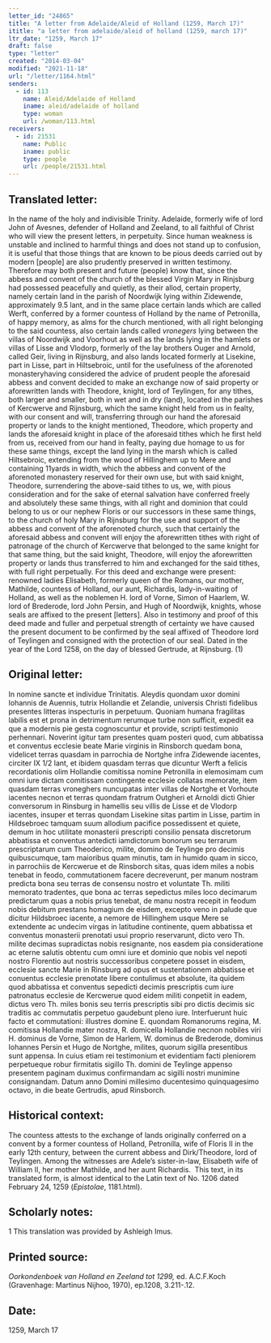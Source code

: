 ```yaml
---
letter_id: "24865"
title: "A letter from Adelaide/Aleid of Holland (1259, March 17)"
ititle: "a letter from adelaide/aleid of holland (1259, march 17)"
ltr_date: "1259, March 17"
draft: false
type: "letter"
created: "2014-03-04"
modified: "2021-11-18"
url: "/letter/1164.html"
senders:
  - id: 113
    name: Aleid/Adelaide of Holland
    iname: aleid/adelaide of holland
    type: woman
    url: /woman/113.html
receivers:
  - id: 21531
    name: Public
    iname: public
    type: people
    url: /people/21531.html
---
```

<h2> Translated letter:</h2><p>In the name of the holy and indivisible Trinity. Adelaide, formerly wife of lord John of Avesnes, defender of Holland and Zeeland, to all faithful of Christ who will view the present letters, in perpetuity. Since human weakness is unstable and inclined to harmful things and does not stand up to confusion, it is useful that those things that are known to be pious deeds carried out by modern [people] are also prudently preserved in written testimony. Therefore may both present and future (people) know that, since the abbess and convent of the church of the blessed Virgin Mary in Rinjsburg had possessed peacefully and quietly, as their allod, certain property, namely certain land in the parish of Noordwijk lying within Zidewende, approximately 9.5 lant, and in the same place certain lands which are called Werft, conferred by a former countess of Holland by the name of Petronilla, of happy memory, as alms for the church mentioned, with all right belonging to the said countess, also certain lands called <em>vronegers</em> lying between the villas of Noordwijk and Voorhout as well as the lands lying in the hamlets or villas of Lisse and Vlodorp, formerly of the lay brothers Ouger and Arnold, called Geir, living in Rijnsburg, and also lands located formerly at Lisekine, part in Lisse, part in Hiltsebroic, until for the usefulness of the aforenoted monasteryhaving considered the advice of prudent people the aforesaid abbess and convent decided to make an exchange now of said property or aforewritten lands with Theodore, knight, lord of Teylingen, for any tithes, both larger and smaller, both in wet and in dry (land), located in the parishes of Kercwerve and Rijnsburg, which the same knight held from us in fealty, with our consent and will, transferring through our hand the aforesaid property or lands to the knight mentioned, Theodore, which property and lands the aforesaid knight in place of the aforesaid tithes which he first held from us, received from our hand in fealty, paying due homage to us for these same things, except the land lying in the marsh which is called Hiltsebroic, extending from the wood of Hillinghem up to Mere and containing 11yards in width, which the abbess and convent of the aforenoted monastery reserved for their own use, but with said knight, Theodore, surrendering the above-said tithes to us, we, with pious consideration and for the sake of eternal salvation have conferred freely and absolutely these same things, with all right and dominion that could belong to us or our nephew Floris or our successors in these same things, to the church of holy Mary in Rijnsburg for the use and support of the abbess and convent of the aforenoted church, such that certainly the aforesaid abbess and convent will enjoy the aforewritten tithes with right of patronage of the church of Kercwerve that belonged to the same knight for that same thing, but the said knight, Theodore, will enjoy the aforewritten property or lands thus transferred to him and exchanged for the said tithes, with full right perpetually. For this deed and exchange were present: renowned ladies Elisabeth, formerly queen of the Romans, our mother, Mathilde, countess of Holland, our aunt, Richardis, lady-in-waiting of Holland, as well as the noblemen H. lord of Vorne, Simon of Haarlem, W. lord of Brederode, lord John Persin, and Hugh of Noordwijk, knights, whose seals are affixed to the present [letters]. Also in testimony and proof of this deed made and fuller and perpetual strength of certainty we have caused the present document to be confirmed by the seal affixed of Theodore lord of Teylingen and consigned with the protection of our seal. Dated in the year of the Lord 1258, on the day of blessed Gertrude, at Rijnsburg. (1)</p><h2 class="mt-4"> Original letter:</h2>In nomine sancte et individue Trinitatis.  Aleydis quondam uxor domini Iohannis de Auennis, tutrix Hollandie et Zelandie, universis Christi fidelibus presentes litteras inspecturis in perpetuum.
Quoniam humana fragilitas labilis est et prona in detrimentum rerumque turbe non sufficit, expedit ea que a modernis pie gesta cognoscuntur et provide, scripti testimonio perhennari.
Noverint igitur tam presentes quam posteri quod, cum abbatissa et conventus ecclesie beate Marie virginis in Rinsborch quedam bona, videlicet terras quasdam in parrochia de Nortghe infra Zidewende iacentes, circiter IX 1/2 lant, et ibidem quasdam terras que dicuntur Werft a felicis recordationis olim Hollandie comitissa nomine Petronilla in elemosimam cum omni iure dictam comitissam contingente ecclesie collatas memorate, item quasdam terras vroneghers nuncupatas inter villas de Nortghe et Vorhoute iacentes necnon et terras quondam fratrum Outgheri et Arnoldi dicti Ghier conversorum in Rinsburg in hamellis seu villis de Lisse et de Vlodorp iacentes, insuper et terras quondam Lisekine sitas partim in Lisse, partim in Hildsebroec tamquam suum allodium pacifice possedissent et quiete, demum in hoc utilitate monasterii prescripti consilio pensata discretorum abbatissa et conventus antedicti iamdictorum bonorum seu terrarum prescriptarum cum Theoderico, milite, domino de Teylinge pro decimis quibuscumque, tam maioribus quam minutis, tam in humido quam in sicco, in parrochiis de Kercwerue et de Rinsborch  sitas, quas idem miles a nobis tenebat in feodo, commutationem facere decreverunt, per manum nostram predicta bona seu terras de consensu nostro et voluntate Th. militi memorato tradentes, que bona ac terras sepedictus miles loco decimarum predictarum quas a nobis prius tenebat, de manu nostra recepit in feodum nobis debitum prestans homagium de eisdem, excepto veno in palude que dicitur Hildsbroec iacente, a nemore de Hillinghem usque Mere se extendente ac undecim virgas in latitudine continente, quem abbatissa et conventus monasterii prenotati usui proprio reservarunt, dicto vero Th. milite decimas supradictas nobis resignante, nos easdem pia consideratione ac eterne salutis obtentu cum omni iure et dominio que nobis vel nepoti nostro Florentio aut nostris successoribus conpetere posset in eisdem, ecclesie sancte Marie in Rinsburg ad opus et sustentationem abbatisse et conuentus ecclesie prenotate libere contulimus et absolute, ita quidem quod abbatissa et conventus sepedicti decimis prescriptis cum iure patronatus ecclesie de Kercwerue quod eidem militi conpetiit in eadem, dictus vero Th. miles bonis seu terris prescriptis sibi pro dictis decimis sic traditis ac commutatis perpetuo gaudebunt pleno iure.
Interfuerunt huic facto et commutationi: illustres domine E. quondam Romanorums regina, M. comitissa Hollandie mater nostra, R. domicella Hollandie necnon nobiles viri H. dominus de Vorne, Simon de Harlem, W. dominus de Brederode, dominus Iohannes Persin et Hugo de Nortghe, milites, quorum sigilla presentibus sunt appensa.
In cuius etiam rei testimonium et evidentiam facti pleniorem perpetueque robur firmitatis sigillo Th. domini de Teylinge appenso presentem paginam duximus confirmandam ac sigilli nostri munimine consignandam.
Datum anno Domini millesimo ducentesimo quinquagesimo octavo, in die beate Gertrudis, apud Rinsborch.
<h2 class="mt-4"> Historical context:</h2><p>The countess attests to the exchange of lands originally conferred on a convent by a former countess of Holland, Petronilla, wife of Floris II in the early 12th century, between the current abbess and Dirk/Theodore, lord of Teylingen. Among the witnesses are Adele’s sister-in-law, Elisabeth wife of William II, her mother Mathilde, and her aunt Richardis.&nbsp;&nbsp;<span>This text, in its translated form, is almost identical to the Latin text of No. 1206 dated February 24, 1259 (</span><em>Epistolae</em><span>, 1181.html).</span></p><h2 class="mt-4"> Scholarly notes:</h2>1 This translation was provided by Ashleigh Imus.
<h2 class="mt-4"> Printed source:</h2><p><em>Oorkondenboek van Holland en Zeeland tot 1299,</em> ed. A.C.F.Koch (Gravenhage: Martinus Nijhoo, 1970), ep.1208, 3.211-.12.</p><h2 class="mt-4"> Date:</h2>1259, March 17